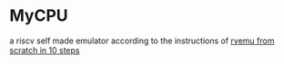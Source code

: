 # MyCPU
a riscv self made emulator according to the instructions of [rvemu from scratch in 10 steps](https://book.rvemu.app/)


